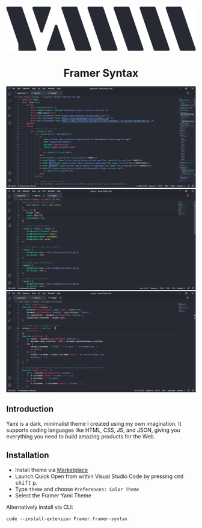 
<p align="center">
  <img src="https://github.com/houssaineamzil/Yami/raw/master/assets/logo.png" width="537" height="117.5"/>
</p>
<h1 align="center">Framer Syntax</h1>

<img src="https://github.com/houssaineamzil/Yami/raw/master/assets/screenshot-1.png" />
<img src="https://github.com/houssaineamzil/Yami/raw/master/assets/screenshot-2.png" />
<img src="https://github.com/houssaineamzil/Yami/raw/master/assets/screenshot-3.png" />

## Introduction

Yami is a dark, minimalist theme I created using my own imagination. It supports coding languages like HTML, CSS, JS, and JSON, giving you everything you need to build amazing products for the Web.

## Installation

- Install theme via [Marketplace](https://marketplace.visualstudio.com/items?itemName=H.yami)
- Launch Quick Open from within Visual Studio Code by pressing <kbd>cmd</kbd> <kbd>shift</kbd> <kbd>p</kbd>. 
- Type `theme` and choose `Preferences: Color Theme`
- Select the Framer Yami Theme

Alternatively install via CLI:
```
code --install-extension Framer.framer-syntax
```